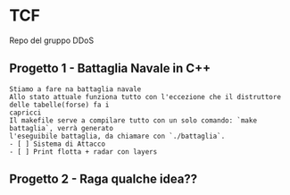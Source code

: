 # TCF
Repo del gruppo DDoS 
## Progetto 1 - Battaglia Navale in C++
    Stiamo a fare na battaglia navale
    Allo stato attuale funziona tutto con l'eccezione che il distruttore delle tabelle(forse) fa i
    capricci
    Il makefile serve a compilare tutto con un solo comando: `make battaglia`, verrà generato
    l'eseguibile battaglia, da chiamare con `./battaglia`.
    - [ ] Sistema di Attacco
    - [ ] Print flotta + radar con layers
## Progetto 2 - Raga qualche idea??


